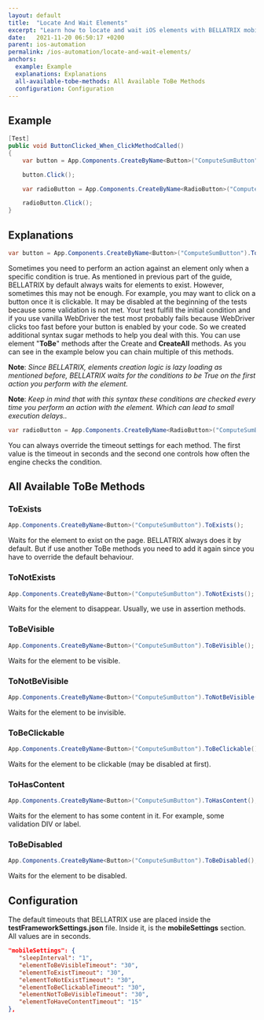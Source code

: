 ```yaml
---
layout: default
title:  "Locate And Wait Elements"
excerpt: "Learn how to locate and wait iOS elements with BELLATRIX mobile module."
date:   2021-11-20 06:50:17 +0200
parent: ios-automation
permalink: /ios-automation/locate-and-wait-elements/
anchors:
  example: Example
  explanations: Explanations
  all-available-tobe-methods: All Available ToBe Methods
  configuration: Configuration
---
```

Example
-------
```csharp
[Test]
public void ButtonClicked_When_ClickMethodCalled()
{
    var button = App.Components.CreateByName<Button>("ComputeSumButton").ToBeClickable().ToBeVisible();

    button.Click();

    var radioButton = App.Components.CreateByName<RadioButton>("ComputeSumButton").ToHasContent(40, 1);

    radioButton.Click();
}
```

Explanations
------------
```csharp
var button = App.Components.CreateByName<Button>("ComputeSumButton").ToBeClickable().ToBeVisible();
```
Sometimes you need to perform an action against an element only when a specific condition is true. As mentioned in previous part of the guide, BELLATRIX by default always waits for elements to exist. However, sometimes this may not be enough. For example, you may want to click on a button once it is clickable. It may be disabled at the beginning of the tests because some validation is not met. Your test fulfill the initial condition and if you use vanilla WebDriver the test most probably fails because WebDriver clicks too fast before your button is enabled by your code. So we created additional syntax sugar methods to help you deal with this. You can use element "**ToBe**" methods after the Create and **CreateAll** methods. As you can see in the example below you can chain multiple of this methods.

**Note**: *Since BELLATRIX, elements creation logic is lazy loading as mentioned before, BELLATRIX waits for the conditions to be True on the first action you perform with the element.*

**Note**: *Keep in mind that with this syntax these conditions are checked every time you perform an action with the element. Which can lead tо small execution delays..*

```csharp
var radioButton = App.Components.CreateByName<RadioButton>("ComputeSumButton").ToHasContent(40, 1);
```
 You can always override the timeout settings for each method. The first value is the timeout in seconds and the second one controls how often the engine checks the condition.

All Available ToBe Methods
--------------------------
### ToExists ###
```csharp
App.Components.CreateByName<Button>("ComputeSumButton").ToExists();
```
Waits for the element to exist on the page. BELLATRIX always does it by default. But if use another ToBe methods you need to add it again since you have to override the default behaviour.
### ToNotExists ###
```csharp
App.Components.CreateByName<Button>("ComputeSumButton").ToNotExists();
```
Waits for the element to disappear. Usually, we use in assertion methods.
### ToBeVisible ###
```csharp
App.Components.CreateByName<Button>("ComputeSumButton").ToBeVisible();
```
Waits for the element to be visible.
### ToNotBeVisible ###
```csharp
App.Components.CreateByName<Button>("ComputeSumButton").ToNotBeVisible();
```
Waits for the element to be invisible.
### ToBeClickable ###
```csharp
App.Components.CreateByName<Button>("ComputeSumButton").ToBeClickable();
```
Waits for the element to be clickable (may be disabled at first).
### ToHasContent ###
```csharp
App.Components.CreateByName<Button>("ComputeSumButton").ToHasContent();
```
Waits for the element to has some content in it. For example, some validation DIV or label.
### ToBeDisabled ###
```csharp
App.Components.CreateByName<Button>("ComputeSumButton").ToBeDisabled();
```
Waits for the element to be disabled.

Configuration
-------------
The default timeouts that BELLATRIX use are placed inside the **testFrameworkSettings.json** file. Inside it, is the **mobileSettings** section. All values are in seconds.
```json
"mobileSettings": {
   "sleepInterval": "1",
   "elementToBeVisibleTimeout": "30",
   "elementToExistTimeout": "30",
   "elementToNotExistTimeout": "30",
   "elementToBeClickableTimeout": "30",
   "elementNotToBeVisibleTimeout": "30",
   "elementToHaveContentTimeout": "15"
},
```